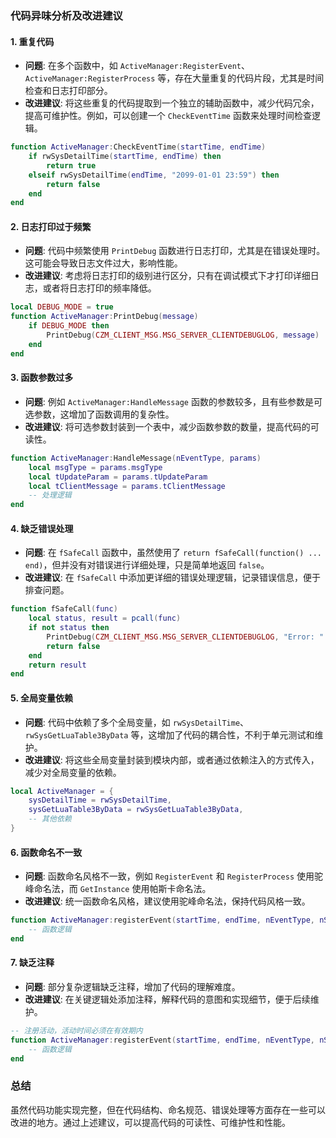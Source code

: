 ### 代码异味分析及改进建议

#### 1. **重复代码**
   - **问题**: 在多个函数中，如 `ActiveManager:RegisterEvent`、`ActiveManager:RegisterProcess` 等，存在大量重复的代码片段，尤其是时间检查和日志打印部分。
   - **改进建议**: 将这些重复的代码提取到一个独立的辅助函数中，减少代码冗余，提高可维护性。例如，可以创建一个 `CheckEventTime` 函数来处理时间检查逻辑。

   ```lua
   function ActiveManager:CheckEventTime(startTime, endTime)
       if rwSysDetailTime(startTime, endTime) then
           return true
       elseif rwSysDetailTime(endTime, "2099-01-01 23:59") then
           return false
       end
   end
   ```

#### 2. **日志打印过于频繁**
   - **问题**: 代码中频繁使用 `PrintDebug` 函数进行日志打印，尤其是在错误处理时。这可能会导致日志文件过大，影响性能。
   - **改进建议**: 考虑将日志打印的级别进行区分，只有在调试模式下才打印详细日志，或者将日志打印的频率降低。

   ```lua
   local DEBUG_MODE = true
   function ActiveManager:PrintDebug(message)
       if DEBUG_MODE then
           PrintDebug(CZM_CLIENT_MSG.MSG_SERVER_CLIENTDEBUGLOG, message)
       end
   end
   ```

#### 3. **函数参数过多**
   - **问题**: 例如 `ActiveManager:HandleMessage` 函数的参数较多，且有些参数是可选参数，这增加了函数调用的复杂性。
   - **改进建议**: 将可选参数封装到一个表中，减少函数参数的数量，提高代码的可读性。

   ```lua
   function ActiveManager:HandleMessage(nEventType, params)
       local msgType = params.msgType
       local tUpdateParam = params.tUpdateParam
       local tClientMessage = params.tClientMessage
       -- 处理逻辑
   end
   ```

#### 4. **缺乏错误处理**
   - **问题**: 在 `fSafeCall` 函数中，虽然使用了 `return fSafeCall(function() ... end)`，但并没有对错误进行详细处理，只是简单地返回 `false`。
   - **改进建议**: 在 `fSafeCall` 中添加更详细的错误处理逻辑，记录错误信息，便于排查问题。

   ```lua
   function fSafeCall(func)
       local status, result = pcall(func)
       if not status then
           PrintDebug(CZM_CLIENT_MSG.MSG_SERVER_CLIENTDEBUGLOG, "Error: " .. result)
           return false
       end
       return result
   end
   ```

#### 5. **全局变量依赖**
   - **问题**: 代码中依赖了多个全局变量，如 `rwSysDetailTime`、`rwSysGetLuaTable3ByData` 等，这增加了代码的耦合性，不利于单元测试和维护。
   - **改进建议**: 将这些全局变量封装到模块内部，或者通过依赖注入的方式传入，减少对全局变量的依赖。

   ```lua
   local ActiveManager = {
       sysDetailTime = rwSysDetailTime,
       sysGetLuaTable3ByData = rwSysGetLuaTable3ByData,
       -- 其他依赖
   }
   ```

#### 6. **函数命名不一致**
   - **问题**: 函数命名风格不一致，例如 `RegisterEvent` 和 `RegisterProcess` 使用驼峰命名法，而 `GetInstance` 使用帕斯卡命名法。
   - **改进建议**: 统一函数命名风格，建议使用驼峰命名法，保持代码风格一致。

   ```lua
   function ActiveManager:registerEvent(startTime, endTime, nEventType, nStartPhase, bTimeControl)
       -- 函数逻辑
   end
   ```

#### 7. **缺乏注释**
   - **问题**: 部分复杂逻辑缺乏注释，增加了代码的理解难度。
   - **改进建议**: 在关键逻辑处添加注释，解释代码的意图和实现细节，便于后续维护。

   ```lua
   -- 注册活动，活动时间必须在有效期内
   function ActiveManager:registerEvent(startTime, endTime, nEventType, nStartPhase, bTimeControl)
       -- 函数逻辑
   end
   ```

### 总结
虽然代码功能实现完整，但在代码结构、命名规范、错误处理等方面存在一些可以改进的地方。通过上述建议，可以提高代码的可读性、可维护性和性能。